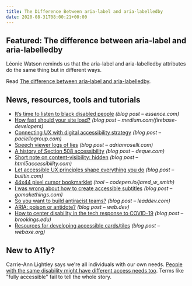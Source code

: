 ```yaml
---
title: The Difference Between aria-label and aria-labelledby
date: 2020-08-31T08:00:21+00:00
---
```


## Featured: The difference between aria-label and aria-labelledby

Léonie Watson reminds us that the aria-label and aria-labelledby attributes do the same thing but in different ways.

Read [The difference between aria-label and aria-labelledby](https://tink.uk/the-difference-between-aria-label-and-aria-labelledby/).

## News, resources, tools and tutorials

* [It’s time to listen to black disabled people](https://www.essence.com/news/in-defense-of-black-lives/ada-black-disabled-people/) _(blog post – essence.com)_
* [How fast should your site load?](https://medium.com/firebase-developers/how-fast-should-your-site-load-cfb14be48e8b) _(blog post – medium.com/firebase-developers)_
* [Connecting UX with digital accessibility strategy](https://www.paciellogroup.com/ux-series-connecting-ux-with-digital-accessibility-strategy/) _(blog post – paciellogroup.com)_
* [Speech viewer logs of lies](https://adrianroselli.com/2020/08/speech-viewer-logs-of-lies.html) _(blog post – adrianroselli.com)_
* [A history of Section 508 accessibility](https://www.deque.com/blog/a-history-of-section-508-accessibility/) _(blog post – deque.com)_
* [Short note on content-visibility: hidden](https://html5accessibility.com/stuff/2020/08/25/short-note-on-content-visibility-hidden/) _(blog post – html5accessibility.com)_
* [Let accessible UX principles shape everything you do](https://builtin.com/design-ux/accessible-inclusive-design-principles-product-life-cycle) _(blog post – builtin.com)_
* [44x44 pixel cursor bookmarklet](https://codepen.io/jared_w_smith/full/vYGXeMy) _(tool – codepen.io/jared\_w\_smith)_
* [I was wrong about how to create accessible subtitles](https://gomakethings.com/i-was-wrong-about-how-to-create-accessible-subtitles/) _(blog post – gomakethings.com)_
* [So you want to build antiracist teams?](https://leaddev.com/so-you-want-build-antiracist-teams) _(blog post – leaddev.com)_
* [ARIA: poison or antidote?](https://web.dev/aria-poison-or-antidote/) _(blog post – web.dev)_
* [How to center disability in the tech response to COVID-19](https://www.brookings.edu/techstream/how-to-center-disability-in-the-tech-response-to-covid-19/) _(blog post – brookings.edu)_
* [Resources for developing accessible cards/tiles](http://www.webaxe.org/resources-for-developing-accessible-cards-tiles/) _(blog post – webaxe.org)_

## New to A11y?

Carrie-Ann Lightley says we're all individuals with our own needs. [People with the same disability might have different access needs too](https://www.carrieannlightley.com/post/why-terms-like-fully-accessible-don-t-help-disabled-people). Terms like "fully accessible" fail to tell the whole story.